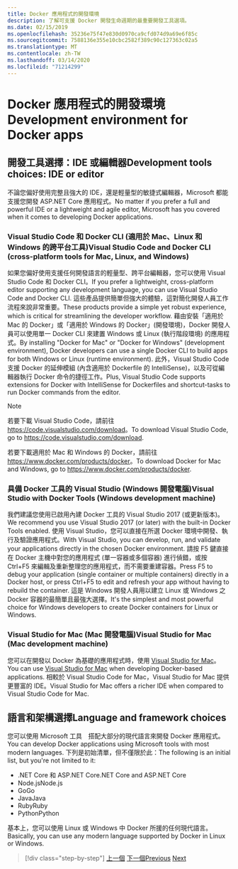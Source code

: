 ```yaml
---
title: Docker 應用程式的開發環境
description: 了解可支援 Docker 開發生命週期的最重要開發工具選項。
ms.date: 02/15/2019
ms.openlocfilehash: 35236e75f47e830d0970ca9cfd074d9a69e6f85c
ms.sourcegitcommit: 7588136e355e10cbc2582f389c90c127363c02a5
ms.translationtype: MT
ms.contentlocale: zh-TW
ms.lasthandoff: 03/14/2020
ms.locfileid: "71214299"
---
```

# <a name="development-environment-for-docker-apps"></a><span data-ttu-id="621a9-103">Docker 應用程式的開發環境</span><span class="sxs-lookup"><span data-stu-id="621a9-103">Development environment for Docker apps</span></span>

## <a name="development-tools-choices-ide-or-editor"></a><span data-ttu-id="621a9-104">開發工具選擇：IDE 或編輯器</span><span class="sxs-lookup"><span data-stu-id="621a9-104">Development tools choices: IDE or editor</span></span>

<span data-ttu-id="621a9-105">不論您偏好使用完整且強大的 IDE，還是輕量型的敏捷式編輯器，Microsoft 都能支援您開發 ASP.NET Core 應用程式。</span><span class="sxs-lookup"><span data-stu-id="621a9-105">No matter if you prefer a full and powerful IDE or a lightweight and agile editor, Microsoft has you covered when it comes to developing Docker applications.</span></span>

### <a name="visual-studio-code-and-docker-cli-cross-platform-tools-for-mac-linux-and-windows"></a><span data-ttu-id="621a9-106">Visual Studio Code 和 Docker CLI (適用於 Mac、Linux 和 Windows 的跨平台工具)</span><span class="sxs-lookup"><span data-stu-id="621a9-106">Visual Studio Code and Docker CLI (cross-platform tools for Mac, Linux, and Windows)</span></span>

<span data-ttu-id="621a9-107">如果您偏好使用支援任何開發語言的輕量型、跨平台編輯器，您可以使用 Visual Studio Code 和 Docker CLI。</span><span class="sxs-lookup"><span data-stu-id="621a9-107">If you prefer a lightweight, cross-platform editor supporting any development language, you can use Visual Studio Code and Docker CLI.</span></span> <span data-ttu-id="621a9-108">這些產品提供簡單但強大的體驗，這對簡化開發人員工作流程來說非常重要。</span><span class="sxs-lookup"><span data-stu-id="621a9-108">These products provide a simple yet robust experience, which is critical for streamlining the developer workflow.</span></span> <span data-ttu-id="621a9-109">藉由安裝「適用於 Mac 的 Docker」或「適用於 Windows 的 Docker」(開發環境)，Docker 開發人員可以使用單一 Docker CLI 來建置 Windows 或 Linux (執行階段環境) 的應用程式。</span><span class="sxs-lookup"><span data-stu-id="621a9-109">By installing "Docker for Mac" or "Docker for Windows" (development environment), Docker developers can use a single Docker CLI to build apps for both Windows or Linux (runtime environment).</span></span> <span data-ttu-id="621a9-110">此外，Visual Studio Code 支援 Docker 的延伸模組 (內含適用於 Dockerfile 的 IntelliSense)，以及可從編輯器執行 Docker 命令的捷徑工作。</span><span class="sxs-lookup"><span data-stu-id="621a9-110">Plus, Visual Studio Code supports extensions for Docker with IntelliSense for Dockerfiles and shortcut-tasks to run Docker commands from the editor.</span></span>

> [!NOTE]
> <span data-ttu-id="621a9-111">若要下載 Visual Studio Code，請前往 <https://code.visualstudio.com/download>。</span><span class="sxs-lookup"><span data-stu-id="621a9-111">To download Visual Studio Code, go to <https://code.visualstudio.com/download>.</span></span>
>
> <span data-ttu-id="621a9-112">若要下載適用於 Mac 和 Windows 的 Docker，請前往 <https://www.docker.com/products/docker>。</span><span class="sxs-lookup"><span data-stu-id="621a9-112">To download Docker for Mac and Windows, go to <https://www.docker.com/products/docker>.</span></span>

### <a name="visual-studio-with-docker-tools-windows-development-machine"></a><span data-ttu-id="621a9-113">具備 Docker 工具的 Visual Studio (Windows 開發電腦)</span><span class="sxs-lookup"><span data-stu-id="621a9-113">Visual Studio with Docker Tools (Windows development machine)</span></span>

<span data-ttu-id="621a9-114">我們建議您使用已啟用內建 Docker 工具的 Visual Studio 2017 (或更新版本)。</span><span class="sxs-lookup"><span data-stu-id="621a9-114">We recommend you use Visual Studio 2017 (or later) with the built-in Docker Tools enabled.</span></span> <span data-ttu-id="621a9-115">使用 Visual Studio，您可以直接在所選 Docker 環境中開發、執行及驗證應用程式。</span><span class="sxs-lookup"><span data-stu-id="621a9-115">With Visual Studio, you can develop, run, and validate your applications directly in the chosen Docker environment.</span></span> <span data-ttu-id="621a9-116">請按 F5 鍵直接在 Docker 主機中對您的應用程式 (單一容器或多個容器) 進行偵錯，或按 Ctrl+F5 來編輯及重新整理您的應用程式，而不需要重建容器。</span><span class="sxs-lookup"><span data-stu-id="621a9-116">Press F5 to debug your application (single container or multiple containers) directly in a Docker host, or press Ctrl+F5 to edit and refresh your app without having to rebuild the container.</span></span> <span data-ttu-id="621a9-117">這是 Windows 開發人員用以建立 Linux 或 Windows 之 Docker 容器的最簡單且最強大選擇。</span><span class="sxs-lookup"><span data-stu-id="621a9-117">It's the simplest and most powerful choice for Windows developers to create Docker containers for Linux or Windows.</span></span>

### <a name="visual-studio-for-mac-mac-development-machine"></a><span data-ttu-id="621a9-118">Visual Studio for Mac (Mac 開發電腦)</span><span class="sxs-lookup"><span data-stu-id="621a9-118">Visual Studio for Mac (Mac development machine)</span></span>

<span data-ttu-id="621a9-119">您可以在開發以 Docker 為基礎的應用程式時，使用 [Visual Studio for Mac](https://visualstudio.microsoft.com/vs/mac/?utm_medium=microsoft&utm_source=docs.microsoft.com&utm_campaign=inline+link)。</span><span class="sxs-lookup"><span data-stu-id="621a9-119">You can use [Visual Studio for Mac](https://visualstudio.microsoft.com/vs/mac/?utm_medium=microsoft&utm_source=docs.microsoft.com&utm_campaign=inline+link) when developing Docker-based applications.</span></span> <span data-ttu-id="621a9-120">相較於 Visual Studio Code for Mac，Visual Studio for Mac 提供更豐富的 IDE。</span><span class="sxs-lookup"><span data-stu-id="621a9-120">Visual Studio for Mac offers a richer IDE when compared to Visual Studio Code for Mac.</span></span>

## <a name="language-and-framework-choices"></a><span data-ttu-id="621a9-121">語言和架構選擇</span><span class="sxs-lookup"><span data-stu-id="621a9-121">Language and framework choices</span></span>

<span data-ttu-id="621a9-122">您可以使用 Microsoft 工具　搭配大部分的現代語言來開發 Docker 應用程式。</span><span class="sxs-lookup"><span data-stu-id="621a9-122">You can develop Docker applications using Microsoft tools with most modern languages.</span></span> <span data-ttu-id="621a9-123">下列是初始清單，但不僅限於此：</span><span class="sxs-lookup"><span data-stu-id="621a9-123">The following is an initial list, but you're not limited to it:</span></span>

- <span data-ttu-id="621a9-124">.NET Core 和 ASP.NET Core</span><span class="sxs-lookup"><span data-stu-id="621a9-124">.NET Core and ASP.NET Core</span></span>
- <span data-ttu-id="621a9-125">Node.js</span><span class="sxs-lookup"><span data-stu-id="621a9-125">Node.js</span></span>
- <span data-ttu-id="621a9-126">Go</span><span class="sxs-lookup"><span data-stu-id="621a9-126">Go</span></span>
- <span data-ttu-id="621a9-127">Java</span><span class="sxs-lookup"><span data-stu-id="621a9-127">Java</span></span>
- <span data-ttu-id="621a9-128">Ruby</span><span class="sxs-lookup"><span data-stu-id="621a9-128">Ruby</span></span>
- <span data-ttu-id="621a9-129">Python</span><span class="sxs-lookup"><span data-stu-id="621a9-129">Python</span></span>

<span data-ttu-id="621a9-130">基本上，您可以使用 Linux 或 Windows 中 Docker 所援的任何現代語言。</span><span class="sxs-lookup"><span data-stu-id="621a9-130">Basically, you can use any modern language supported by Docker in Linux or Windows.</span></span>

>[!div class="step-by-step"]
><span data-ttu-id="621a9-131">[上一個](deploy-azure-kubernetes-service.md)
>[下一個](docker-apps-inner-loop-workflow.md)</span><span class="sxs-lookup"><span data-stu-id="621a9-131">[Previous](deploy-azure-kubernetes-service.md)
[Next](docker-apps-inner-loop-workflow.md)</span></span>
